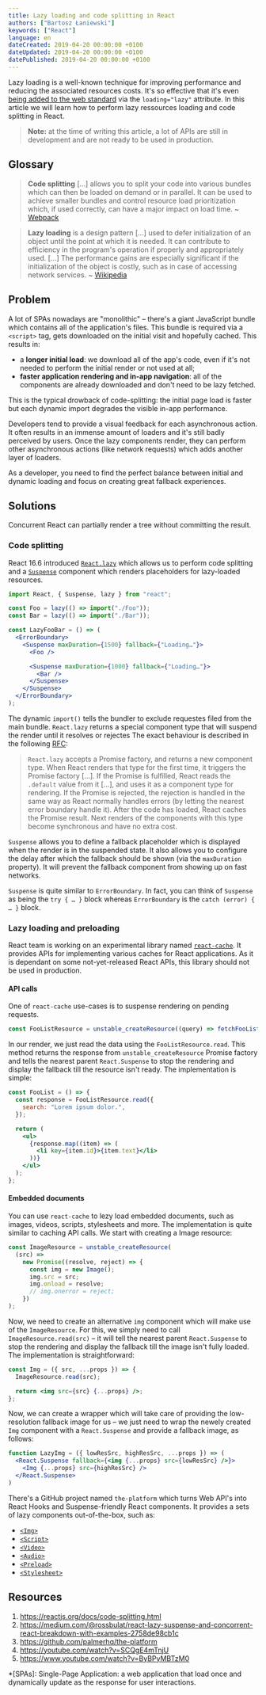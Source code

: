 ```yaml
---
title: Lazy loading and code splitting in React
authors: ["Bartosz Łaniewski"]
keywords: ["React"]
language: en
dateCreated: 2019-04-20 00:00:00 +0100
dateUpdated: 2019-04-20 00:00:00 +0100
datePublished: 2019-04-20 00:00:00 +0100
---
```


Lazy loading is a well-known technique for improving performance and reducing the associated resources costs. It's so effective that it's even [being added to the web standard](https://github.com/whatwg/html/pull/3752) via the `loading="lazy"` attribute. In this article we will learn how to perform lazy ressources loading and code splitting in React.

> **Note:** at the time of writing this article, a lot of APIs are still in development and are not ready to be used in production.

## Glossary

> **Code splitting** […] allows you to split your code into various bundles which can then be loaded on demand or in parallel. It can be used to achieve smaller bundles and control resource load prioritization which, if used correctly, can have a major impact on load time. ~ [Webpack](https://webpack.js.org/guides/code-splitting/)

> **Lazy loading** is a design pattern […] used to defer initialization of an object until the point at which it is needed. It can contribute to efficiency in the program's operation if properly and appropriately used. […] The performance gains are especially significant if the initialization of the object is costly, such as in case of accessing network services. ~ [Wikipedia](https://en.wikipedia.org/wiki/Lazy_loading)

## Problem

A lot of SPAs nowadays are "monolithic" – there's a giant JavaScript bundle which contains all of the application's files. This bundle is required via a `<script>` tag, gets downloaded on the initial visit and hopefully cached. This results in:

- a **longer initial load**: we download all of the app's code, even if it's not needed to perform the initial render or not used at all;
- **faster application rendering and in-app navigation**: all of the components are already downloaded and don't need to be lazy fetched.

This is the typical drowback of code-splitting: the initial page load is faster but each dynamic import degrades the visible in-app performance.

Developers tend to provide a visual feedback for each asynchronous action. It often results in an immense amount of loaders and it's still badly perceived by users. Once the lazy components render, they can perform other asynchronous actions (like network requests) which adds another layer of loaders.

As a developer, you need to find the perfect balance between initial and dynamic loading and focus on creating great fallback experiences.

## Solutions

Concurrent React can partially render a tree without committing the result.

### Code splitting

React 16.6 introduced [`React.lazy`](https://reactjs.org/docs/code-splitting.html#reactlazy) which allows us to perform code splitting and a [`Suspense`](https://reactjs.org/docs/code-splitting.html#suspense) component which renders placeholders for lazy-loaded resources.

```jsx
import React, { Suspense, lazy } from "react";

const Foo = lazy(() => import("./Foo"));
const Bar = lazy(() => import("./Bar"));

const LazyFooBar = () => (
  <ErrorBoundary>
    <Suspense maxDuration={1500} fallback={"Loading…"}>
      <Foo />

      <Suspense maxDuration={1000} fallback={"Loading…"}>
        <Bar />
      </Suspense>
    </Suspense>
  </ErrorBoundary>
);
```

The dynamic `import()` tells the bundler to exclude requestes filed from the main bundle. `React.lazy` returns a special component type that will suspend the render until it resolves or rejectes The exact behaviour is described in the following [RFC](https://github.com/reactjs/rfcs/blob/master/text/0064-lazy.md):

> `React.lazy` accepts a Promise factory, and returns a new component type. When React renders that type for the first time, it triggers the Promise factory […]. If the Promise is fulfilled, React reads the `.default` value from it […], and uses it as a component type for rendering. If the Promise is rejected, the rejection is handled in the same way as React normally handles errors (by letting the nearest error boundary handle it). After the code has loaded, React caches the Promise result. Next renders of the components with this type become synchronous and have no extra cost.

`Suspense` allows you to define a fallback placeholder which is displayed when the render is in the suspended state. It also allows you to configure the delay after which the fallback should be shown (via the `maxDuration` property). It will prevent the fallback component from showing up on fast networks.

`Suspense` is quite similar to `ErrorBoundary`. In fact, you can think of `Suspense` as being the `try { … }` block whereas `ErrorBoundary` is the `catch (error) { … }` block.

### Lazy loading and preloading

React team is working on an experimental library named [`react-cache`](https://github.com/facebook/react/tree/master/packages/react-cache). It provides APIs for implementing various caches for React applications. As it is dependant on some not-yet-released React APIs, this library should not be used in production.

#### API calls

One of `react-cache` use-cases is to suspense rendering on pending requests.

```javascript
const FooListResource = unstable_createResource((query) => fetchFooList(query));
```

In our render, we just read the data using the `FooListResource.read`. This method returns the response from `unstable_createResource` Promise factory and tells the nearest parent `React.Suspense` to stop the rendering and display the fallback till the resource isn't ready. The implementation is simple:

```jsx
const FooList = () => {
  const response = FooListResource.read({
    search: "Lorem ipsum dolor.",
  });

  return (
    <ul>
      {response.map((item) => (
        <li key={item.id}>{item.text}</li>
      ))}
    </ul>
  );
};
```

#### Embedded documents

You can use `react-cache` to lezy load embedded documents, such as images, videos, scripts, stylesheets and more. The implementation is quite similar to caching API calls. We start with creating a Image resource:

```javascript
const ImageResource = unstable_createResource(
  (src) =>
    new Promise((resolve, reject) => {
      const img = new Image();
      img.src = src;
      img.onload = resolve;
      // img.onerror = reject;
    })
);
```

Now, we need to create an alternative `img` component which will make use of the `ImageResource`. For this, we simply need to call `ImageResource.read(src)` – it will tell the nearest parent `React.Suspense` to stop the rendering and display the fallback till the image isn't fully loaded. The implementation is straightforward:

```jsx
const Img = ({ src, ...props }) => {
  ImageResource.read(src);

  return <img src={src} {...props} />;
};
```

Now, we can create a wrapper which will take care of providing the low-resolution fallback image for us – we just need to wrap the newely created `Img` component with a `React.Suspense` and provide a fallback image, as follows:

```jsx
function LazyImg = ({ lowResSrc, highResSrc, ...props }) => (
  <React.Suspense fallback={<img {...props} src={lowResSrc} />}>
    <Img {...props} src={highResSrc} />
  </React.Suspense>
)
```

There's a GitHub project named `the-platform` which turns Web API's into React Hooks and Suspense-friendly React components. It provides a sets of lazy components out-of-the-box, such as:

- [`<Img>`](https://github.com/palmerhq/the-platform#img)
- [`<Script>`](https://github.com/palmerhq/the-platform#script)
- [`<Video>`](https://github.com/palmerhq/the-platform#video)
- [`<Audio>`](https://github.com/palmerhq/the-platform#audio)
- [`<Preload>`](https://github.com/palmerhq/the-platform#preload)
- [`<Stylesheet>`](https://github.com/palmerhq/the-platform#stylesheet)

## Resources

1. https://reactjs.org/docs/code-splitting.html
2. https://medium.com/@rossbulat/react-lazy-suspense-and-concorrent-react-breakdown-with-examples-2758de98cb1c
3. https://github.com/palmerhq/the-platform
4. https://youtube.com/watch?v=SCQgE4mTnjU
5. https://www.youtube.com/watch?v=ByBPyMBTzM0

*[SPAs]: Single-Page Application: a web application that load once and dynamically update as the response for user interactions.
